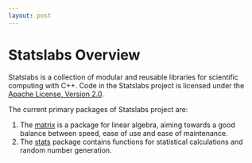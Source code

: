 ```yaml
---
layout: post
---
```

# Statslabs Overview
Statslabs is a collection of modular and reusable libraries for scientific computing with C++. Code in the Statslabs project is licensed under the [Apache License, Version 2.0](http://www.apache.org/licenses/LICENSE-2.0).

The current primary packages of Statslabs project are:
1. The [matrix](/matrix) is a package for linear algebra, aiming towards a good balance between speed, ease of use and ease of maintenance.   
2. The [stats](/stats) package contains functions for statistical calculations and random number generation. 

